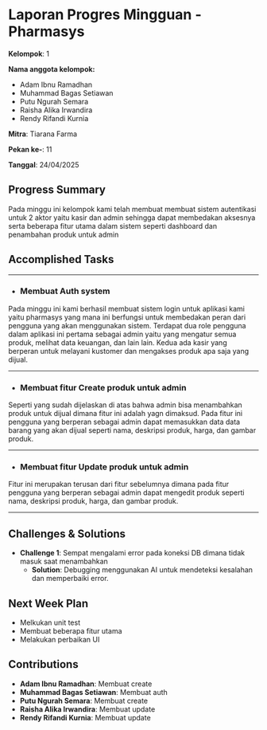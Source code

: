 # Laporan Progres Mingguan - Pharmasys

**Kelompok**: 1

**Nama anggota kelompok:**
- Adam Ibnu Ramadhan
- Muhammad Bagas Setiawan
- Putu Ngurah Semara
- Raisha Alika Irwandira 
- Rendy Rifandi Kurnia

**Mitra**: Tiarana Farma

**Pekan ke-**: 11

**Tanggal**: 24/04/2025

## Progress Summary
Pada minggu ini kelompok kami telah membuat membuat sistem autentikasi untuk 2 aktor yaitu kasir dan admin sehingga dapat membedakan aksesnya serta beberapa fitur utama dalam sistem seperti dashboard dan penambahan produk untuk admin

## Accomplished Tasks

---

- ### Membuat Auth system
Pada minggu ini kami berhasil membuat sistem login untuk aplikasi kami yaitu pharmasys yang mana ini berfungsi untuk membedakan peran dari pengguna yang akan menggunakan sistem. Terdapat dua role pengguna dalam aplikasi ini pertama sebagai admin yaitu yang mengatur semua produk, melihat data keuangan, dan lain lain. Kedua ada kasir yang berperan untuk melayani kustomer dan mengakses produk apa saja yang dijual.

---

- ### Membuat fitur Create produk untuk admin 
Seperti yang sudah dijelaskan di atas bahwa admin bisa menambahkan produk untuk dijual dimana fitur ini adalah yagn dimaksud. Pada fitur ini pengguna yang berperan sebagai admin dapat memasukkan data data barang yang akan dijual seperti nama, deskripsi produk, harga, dan gambar produk. 

---


- ### Membuat fitur Update produk untuk admin
Fitur ini merupakan terusan dari fitur sebelumnya dimana pada fitur pengguna yang berperan sebagai admin dapat mengedit produk seperti nama, deskripsi produk, harga, dan gambar produk. 

---

## Challenges & Solutions
- **Challenge 1**: Sempat mengalami error pada koneksi DB dimana tidak masuk saat menambahkan
  - **Solution**: Debugging menggunakan AI untuk mendeteksi kesalahan dan memperbaiki error.

## Next Week Plan
- Melkukan unit test
- Membuat beberapa fitur utama
- Melakukan perbaikan UI

## Contributions
- **Adam Ibnu Ramadhan**: Membuat create
- **Muhammad Bagas Setiawan**: Membuat auth 
- **Putu Ngurah Semara**: Membuat create
- **Raisha Alika Irwandira**: Membuat update 
- **Rendy Rifandi Kurnia**: Membuat update
